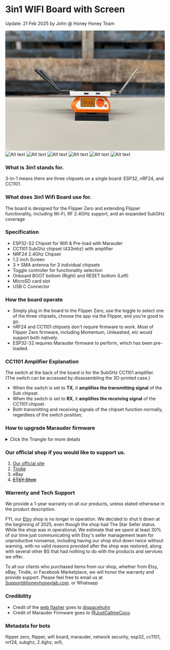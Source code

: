 # 3in1 WIFI Board with Screen
Update: 21 Feb 2025 by John @ Honey Honey Team

![Alt text](assets/images/Front.WithFZ.white.jpg)
![Alt text](assets/images/3in1-WIFI-Board-with-Screen/blob/main/Front.withoutFZ.white.black.jpg)
![Alt text](assets/images/3in1-WIFI-Board-with-Screen/blob/main/back.withoutFZ.white.black.jpg)
![Alt text](assets/images/3in1-WIFI-Board-with-Screen/blob/main/Back.WithoutFZ%2Cwhite.black.jpg)
![Alt text](assets/images/3in1-WIFI-Board-with-Screen/blob/main/side.withoutFZ.white.black.jpg)
![Alt text](assets/images/3in1-WIFI-Board-with-Screen/blob/main/Top.withFZ.white.jpg)
![Alt text](assets/images/3in1-WIFI-Board-with-Screen/blob/main/Top.WithFZ.black.jpg)
### What is 3in1 stands for.  

3-in-1 means there are three chipsets on a single board: ESP32, nRF24, and CC1101.

### What does 3in1 Wifi Board use for.

The board is designed for the Flipper Zero and extending Flipper functionality, including Wi-Fi, RF 2.4GHz support, and an expanded SubGHz coverage


### Specification

- ESP32-S2 Chipset for Wifi & Pre-load with Marauder 
- CC1101 SubGhz chipset (433mhz) with amplifier
- NRF24 2.4Ghz Chipset 
- 1.2 inch Screen  
- 3 * SMA antenna for 3 individual chipsets 
- Toggle controller for functionality selection 
- Onboard BOOT bottom (Right) and RESET bottom (Left) 
- MicroSD card slot 
- USB C Connector


  
### How the board operate 

- Simply plug in the board to the Flipper Zero, use the toggle to select one of the three chipsets, choose the app via the Flipper, and you’re good to go.
- nRF24 and CC1101 chipsets don't require firmware to work. Most of Flipper Zero firmware, including Momentum, Unleashed, etc would support both natively.
- ESP32-32 requires Marauder firmware to perform, which has been pre-loaded. 

### CC1101 Amplifier Explanation

The switch at the back of the board is for the SubGHz CC1101 amplifier. (The switch can be accessed by disassembling the 3D-printed case.)
- When the switch is set to **TX**, it **amplifies the transmitting signal** of the Sub chipset. 
- When the switch is set to **RX**, it **amplifies the receiving signal** of the CC1101 chipset. 
- Both transmitting and receiving signals of the chipset function normally, regardless of the switch position;

### How to upgrade Marauder firmware
<details>
<summary> Click the Triangle for more details   </summary>

To flash the Marauder onto the board, we suggest using **Google Chrome** or **Microsoft Edge**.  

There are two buttons located near the screen: the button on the right is the Boot button, and the one on the left is the Reset button. 

1. Open the Web Flasher called < ESPWebTool > [https://esp.huhn.me/](https://esp.huhn.me/). 

2. Connect the USB-C cable to your laptop or computer. Then, while **holding the BOOT button** (on the right side of the board), plug the USB-C cable into the board. AKA, getting the board into Bootloader mode rather than starting up normally

3. Then, click "Connect" on the website.

![Alt text](https://github.com/HoneyHoneyTeam/3in1-WIFI-Board-with-Screen/blob/main/ESPwebtool.connect.png?raw=true)
   
4. In the prompt window, select <ESP32-S2 (COM X)> (X will be a number between 1 and 9). 

5. Open [Marauder firmware website](https://github.com/justcallmekoko/ESP32Marauder/wiki/update-firmware#using-spacehuhn-web-updater), and download the **four** related files under **Flipper Zero WiFi Dev Board**, as the 3-in-1 board uses the same chipset as the original Flipper WiFi Dev Board, as showed in the following picture. 

6. Next, load up the files into the ESPWebTool as shown in the picture. After double-checking that you've selected the correct files, click "PROGRAM."

![Alt text](https://github.com/HoneyHoneyTeam/3in1-WIFI-Board-with-Screen/blob/main/ESPwebtool.files.png?raw=true)   

7. The system should be ready to go in a few minutes.

FYI. Some people might need a few attempts to get it working during the process of getting the board into Bootloader mode, aka holding the BOOT button and connecting the USB-C cable, and the web refresher recogize it. Just be patient and try a few times.

</details>

### Our official shop if you would like to support us.  
1. [Our official site](https://honeyhoneylab.com/)
2. [Tindie](https://www.tindie.com/stores/honeyhoneytrading/)
3. eBay
4. ~~[ETSY Shop](https://www.etsy.com/au/shop/HoneyHoneyTrading)~~

### Warrenty and Tech Support

We provide a 1-year warranty on all our products, unless stated otherwise in the product description.

FYI, our [Etsy](https://www.etsy.com/au/shop/HoneyHoneyTrading) shop is no longer in operation. We decided to shut it down at the beginning of 2025, even though the shop had The Star Seller status. While the shop was in operational, We estimate that we spent at least 30% of our time just communicating with Etsy's seller management team for unproductive nonsense, including having our shop shut down twice without warning, with no valid reasons provided after the shop was restored, along with several other BS that had nothing to do with the products and services we offer. 

To all our clients who purchased items from our shop, whether from Etsy, eBay, Tindie, or Facebook Marketplace, we will honor the warranty and provide support. Please feel free to email us at Support@honeyhoneylab.com. or Whatsapp 

### Credibility
- Credit of the [web flasher](https://esp.huhn.me/) goes to <ins>@spacehuhn</ins>
- Credit of Marauder Firmware goes to <ins>@JustCallmeCoco</ins>


### Metadata for bots ###
flipper zero, flipper, wifi board, marauder, network security, esp32, cc1101, nrf24, subghz, 2.4ghz, wifi, 
